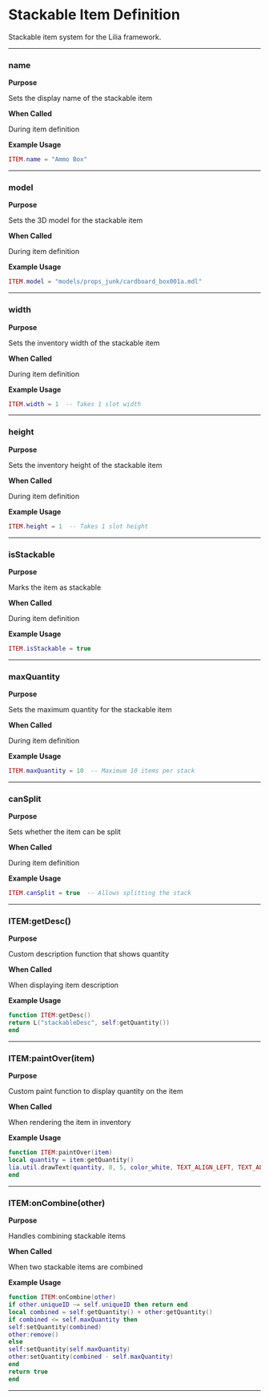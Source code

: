 # Stackable Item Definition

Stackable item system for the Lilia framework.

---

### name

**Purpose**

Sets the display name of the stackable item

**When Called**

During item definition

**Example Usage**

```lua
ITEM.name = "Ammo Box"

```

---

### model

**Purpose**

Sets the 3D model for the stackable item

**When Called**

During item definition

**Example Usage**

```lua
ITEM.model = "models/props_junk/cardboard_box001a.mdl"

```

---

### width

**Purpose**

Sets the inventory width of the stackable item

**When Called**

During item definition

**Example Usage**

```lua
ITEM.width = 1  -- Takes 1 slot width

```

---

### height

**Purpose**

Sets the inventory height of the stackable item

**When Called**

During item definition

**Example Usage**

```lua
ITEM.height = 1  -- Takes 1 slot height

```

---

### isStackable

**Purpose**

Marks the item as stackable

**When Called**

During item definition

**Example Usage**

```lua
ITEM.isStackable = true

```

---

### maxQuantity

**Purpose**

Sets the maximum quantity for the stackable item

**When Called**

During item definition

**Example Usage**

```lua
ITEM.maxQuantity = 10  -- Maximum 10 items per stack

```

---

### canSplit

**Purpose**

Sets whether the item can be split

**When Called**

During item definition

**Example Usage**

```lua
ITEM.canSplit = true  -- Allows splitting the stack

```

---

### ITEM:getDesc()

**Purpose**

Custom description function that shows quantity

**When Called**

When displaying item description

**Example Usage**

```lua
function ITEM:getDesc()
return L("stackableDesc", self:getQuantity())
end

```

---

### ITEM:paintOver(item)

**Purpose**

Custom paint function to display quantity on the item

**When Called**

When rendering the item in inventory

**Example Usage**

```lua
function ITEM:paintOver(item)
local quantity = item:getQuantity()
lia.util.drawText(quantity, 8, 5, color_white, TEXT_ALIGN_LEFT, TEXT_ALIGN_TOP, "LiliaFont.16")
end

```

---

### ITEM:onCombine(other)

**Purpose**

Handles combining stackable items

**When Called**

When two stackable items are combined

**Example Usage**

```lua
function ITEM:onCombine(other)
if other.uniqueID ~= self.uniqueID then return end
local combined = self:getQuantity() + other:getQuantity()
if combined <= self.maxQuantity then
self:setQuantity(combined)
other:remove()
else
self:setQuantity(self.maxQuantity)
other:setQuantity(combined - self.maxQuantity)
end
return true
end

```

---

